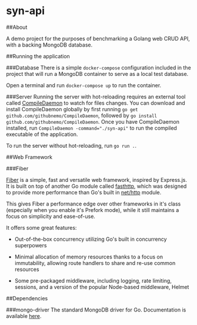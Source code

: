 # syn-api

##About

A demo project for the purposes of benchmarking a Golang web CRUD API, with a backing MongoDB database.

##Running the application

###Database
There is a simple `docker-compose` configuration included in the project that will run a MongoDB container to serve as a local test database. 

Open a terminal and run `docker-compose up` to run the container.

###Server
Running the server with hot-reloading requires an external tool called [CompileDaemon](https://pkg.go.dev/github.com/githubnemo/CompileDaemon#section-readme) to watch for files changes. You can download and install CompileDaemon globally by first running `go get github.com/githubnemo/CompileDaemon`, followed by `go install github.com/githubnemo/CompileDaemon`. Once you have CompileDaemon installed, run `CompileDaemon -command="./syn-api"` to run the compiled executable of the application.

To run the server without hot-reloading, run `go run .`.

##Web Framework

###Fiber

[Fiber](https://docs.gofiber.io/) is a simple, fast and versatile web framework, inspired by Express.js. It is built on top of another Go module called [fasthttp](https://pkg.go.dev/github.com/valyala/fasthttp), which was designed to provide more performance than Go's built in [net/http](https://pkg.go.dev/net/http) module.

This gives Fiber a performance edge over other frameworks in it's class (especially when you enable it's Prefork mode), while it still maintains a focus on simplicity and ease-of-use.

It offers some great features:

* Out-of-the-box concurrency utilizing Go's built in concurrency superpowers

* Minimal allocation of memory resources thanks to a focus on immutability, allowing route handlers to share and re-use common resources

* Some pre-packaged middleware, including logging, rate limiting, sessions, and a version of the popular Node-based middleware, Helmet

##Dependencies

###mongo-driver
The standard MongoDB driver for Go. Documentation is available [here](https://pkg.go.dev/go.mongodb.org/mongo-driver/mongo#section-documentation).